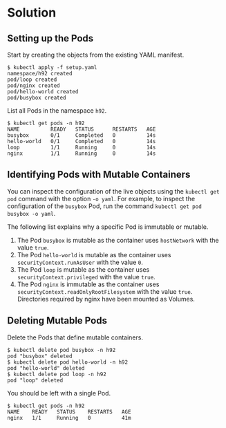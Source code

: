# Solution

## Setting up the Pods

Start by creating the objects from the existing YAML manifest.

```
$ kubectl apply -f setup.yaml
namespace/h92 created
pod/loop created
pod/nginx created
pod/hello-world created
pod/busybox created
```

List all Pods in the namespace `h92`.

```
$ kubectl get pods -n h92
NAME          READY   STATUS      RESTARTS   AGE
busybox       0/1     Completed   0          14s
hello-world   0/1     Completed   0          14s
loop          1/1     Running     0          14s
nginx         1/1     Running     0          14s
```

## Identifying Pods with Mutable Containers

You can inspect the configuration of the live objects using the `kubectl get pod` command with the option `-o yaml`. For example, to inspect the configuration of the `busybox` Pod, run the command `kubectl get pod busybox -o yaml`.

The following list explains why a specific Pod is immutable or mutable.

1. The Pod `busybox` is mutable as the container uses `hostNetwork` with the value `true`.
2. The Pod `hello-world` is mutable as the container uses `securityContext.runAsUser` with the value `0`.
3. The Pod `loop` is mutable as the container uses `securityContext.privileged` with the value `true`.
4. The Pod `nginx` is immutable as the container uses `securityContext.readOnlyRootFilesystem` with the value `true`. Directories required by nginx have been mounted as Volumes.

## Deleting Mutable Pods

Delete the Pods that define mutable containers.

```
$ kubectl delete pod busybox -n h92
pod "busybox" deleted
$ kubectl delete pod hello-world -n h92
pod "hello-world" deleted
$ kubectl delete pod loop -n h92
pod "loop" deleted
```

You should be left with a single Pod.

```
$ kubectl get pods -n h92
NAME    READY   STATUS    RESTARTS   AGE
nginx   1/1     Running   0          41m
```